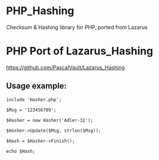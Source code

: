 # PHP_Hashing
Checksum &amp; Hashing library for PHP, ported from Lazarus

# PHP Port of Lazarus_Hashing
https://github.com/PascalVault/Lazarus_Hashing

## Usage example: ##

	include 'Hasher.php';
	
	$Msg = '123456789';
	
	$Hasher = new Hasher('Adler-32');
	
	$Hasher->Update($Msg, strlen($Msg));
	
	$Hash = $Hasher->Finish();
	
	echo $Hash;
